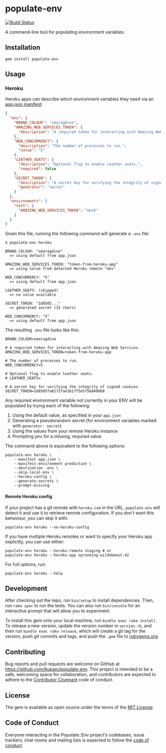 # populate-env

[![Build Status](https://travis-ci.org/Aupajo/populate-env.svg?branch=master)](https://travis-ci.org/Aupajo/populate-env)

A command-line tool for populating environment variables.

## Installation

    gem install populate-env

## Usage

### Heroku

Heroku apps can describe which environment variables they need via an [app.json manifest](https://blog.heroku.com/introducing_the_app_json_application_manifest):

```json
{
  "env": {
    "BRAND_COLOUR": "smaragdine",
    "AMAZING_WEB_SERVICES_TOKEN": {
      "description": "A required token for interacting with Amazing Web Services."
    },
    "WEB_CONCURRENCY": {
      "description": "The number of processes to run.",
      "value": "5"
    },
    "LEATHER_SEATS": {
      "description": "Optional flag to enable leather seats.",
      "required": false
    },
    "SECRET_TOKEN": {
      "description": "A secret key for verifying the integrity of signed cookies.",
      "generator": "secret"
    }
  },
  "environments": {
    "test": {
      "AMAZING_WEB_SERVICES_TOKEN": "mock"
    }
  }
}
```

Given this file, running the following command will generate a `.env` file:

    $ populate-env heroku
    
    BRAND_COLOUR: "smaragdine"
      => using default from app.json
    
    AMAZING_WEB_SERVICES_TOKEN: "token-from-heroku-app"
      => using value from detected Heroku remote "dev"
    
    WEB_CONCURRENCY: "5"
      => using default from app.json
    
    LEATHER_SEATS: (skipped)
      => no value available
    
    SECRET_TOKEN: "1d8505..."
      => generated secret (32 chars)
    
    WEB_CONCURRENCY: "5"
      => using default from app.json

The resulting `.env` file looks like this:

```shell
BRAND_COLOUR=smaragdine

# A required token for interacting with Amazing Web Services.
AMAZING_WEB_SERVICES_TOKEN=token-from-heroku-app

# The number of processes to run.
WEB_CONCURRENCY=5

# Optional flag to enable leather seats.
# LEATHER_SEATS=

# A secret key for verifying the integrity of signed cookies.
SECRET_TOKEN=1d8505fa8172fae3b17f5e57568406b8
```

Any required environment variable not currently in your ENV will be populated by trying each of the following:

1. Using the default value, as specified in your `app.json`
2. Generating a pseudorandom secret (for environment variables marked with `generator: secret`)
3. Using the values from your remote Heroku instance
4. Prompting you for a missing, required value

The command above is equivalent to the following options:

    populate-env heroku \
        --manifest app.json \
        --manifest-environment production \
        --destination .env \
        --skip-local-env \
        --heroku-config \
        --generate-secrets \
        --prompt-missing

#### Remote Heroku config

If your project has a git remote with `heroku.com` in the URL, `populate-env`
will detect it and use it to retrieve remote configuration. If you don't want
this behaviour, you can skip it with:

    populate-env heroku --no-heroku-config

If you have multiple Heroku remotes or want to specify your Heroku app
explicitly, you can use either:

    populate-env heroku --heroku-remote staging # or
    populate-env heroku --heroku-app spronking-wildebeest-42

For full options, run:

    populate-env heroku --help

## Development

After checking out the repo, run `bin/setup` to install dependencies. Then, run `rake spec` to run the tests. You can also run `bin/console` for an interactive prompt that will allow you to experiment.

To install this gem onto your local machine, run `bundle exec rake install`. To release a new version, update the version number in `version.rb`, and then run `bundle exec rake release`, which will create a git tag for the version, push git commits and tags, and push the `.gem` file to [rubygems.org](https://rubygems.org).

## Contributing

Bug reports and pull requests are welcome on GitHub at https://github.com/Aupajo/populate-env. This project is intended to be a safe, welcoming space for collaboration, and contributors are expected to adhere to the [Contributor Covenant](http://contributor-covenant.org) code of conduct.

## License

The gem is available as open source under the terms of the [MIT License](http://opensource.org/licenses/MIT).

## Code of Conduct

Everyone interacting in the Populate::Env project’s codebases, issue trackers, chat rooms and mailing lists is expected to follow the [code of conduct](https://github.com/Aupajo/populate-env/blob/master/CODE_OF_CONDUCT.md).
